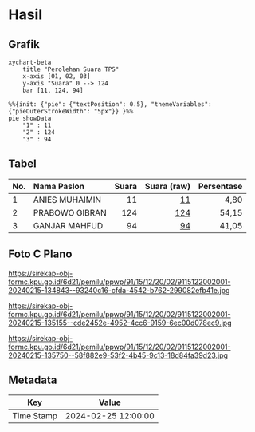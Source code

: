# Hasil

## Grafik

```mermaid
xychart-beta
    title "Perolehan Suara TPS"
    x-axis [01, 02, 03]
    y-axis "Suara" 0 --> 124
    bar [11, 124, 94]
```

```mermaid
%%{init: {"pie": {"textPosition": 0.5}, "themeVariables": {"pieOuterStrokeWidth": "5px"}} }%%
pie showData
    "1" : 11
    "2" : 124
    "3" : 94
```

## Tabel

| No. | Nama Paslon    | Suara | Suara (raw) | Persentase |
|:--- |:-------------- | -----:| -----------:| ----------:|
| 1   | ANIES MUHAIMIN | 11    | [11][p-1]   | 4,80       |
| 2   | PRABOWO GIBRAN | 124   | [124][p-2]  | 54,15      |
| 3   | GANJAR MAHFUD  | 94    | [94][p-3]   | 41,05      |


[p-1]: https://github.com/gigit-pemilu/pemilu-2024-91-papua/blob/main/pilpres/hitung-suara/sub/91-papua/sub/15-waropen/sub/12-wapoga/sub/2002-pirare/sub/001-tps/sub/paslon-1.txt
[p-2]: https://github.com/gigit-pemilu/pemilu-2024-91-papua/blob/main/pilpres/hitung-suara/sub/91-papua/sub/15-waropen/sub/12-wapoga/sub/2002-pirare/sub/001-tps/sub/paslon-2.txt
[p-3]: https://github.com/gigit-pemilu/pemilu-2024-91-papua/blob/main/pilpres/hitung-suara/sub/91-papua/sub/15-waropen/sub/12-wapoga/sub/2002-pirare/sub/001-tps/sub/paslon-3.txt

## Foto C Plano

https://sirekap-obj-formc.kpu.go.id/6d21/pemilu/ppwp/91/15/12/20/02/9115122002001-20240215-134843--93240c16-cfda-4542-b762-299082efb41e.jpg

https://sirekap-obj-formc.kpu.go.id/6d21/pemilu/ppwp/91/15/12/20/02/9115122002001-20240215-135155--cde2452e-4952-4cc6-9159-6ec00d078ec9.jpg

https://sirekap-obj-formc.kpu.go.id/6d21/pemilu/ppwp/91/15/12/20/02/9115122002001-20240215-135750--58f882e9-53f2-4b45-9c13-18d84fa39d23.jpg


## Metadata

| Key        | Value               |
| ---------- | ------------------- |
| Time Stamp | 2024-02-25 12:00:00 |



